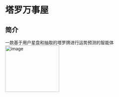 # 塔罗万事屋
## 简介
一款基于用户星盘和抽取的塔罗牌进行运势预测的智能体
<img width="174" height="151" alt="image" src="https://github.com/user-attachments/assets/b468ec33-41d3-4ead-918b-0091492321b4" />
